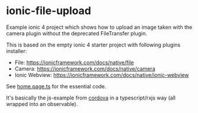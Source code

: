 # ionic-file-upload
Example ionic 4 project which shows how to upload an image taken with the camera plugin without the deprecated FileTransfer plugin.

This is based on the empty ionic 4 starter project with following plugins installer:

 * File: https://ionicframework.com/docs/native/file
 * Camera: https://ionicframework.com/docs/native/camera
 * Ionic Webview: https://ionicframework.com/docs/native/ionic-webview

See [home.page.ts](src/app/home/home.page.ts) for the essential code.

It's basically the js-example from [cordova](https://cordova.apache.org/blog/2017/10/18/from-filetransfer-to-xhr2.html) in a typescript/rxjs way (all wrapped into an observable).

